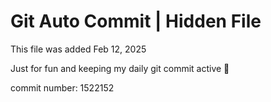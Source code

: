 # Git Auto Commit | Hidden File

This file was added Feb 12, 2025

Just for fun and keeping my daily git commit active 🤪

commit number: 1522152
